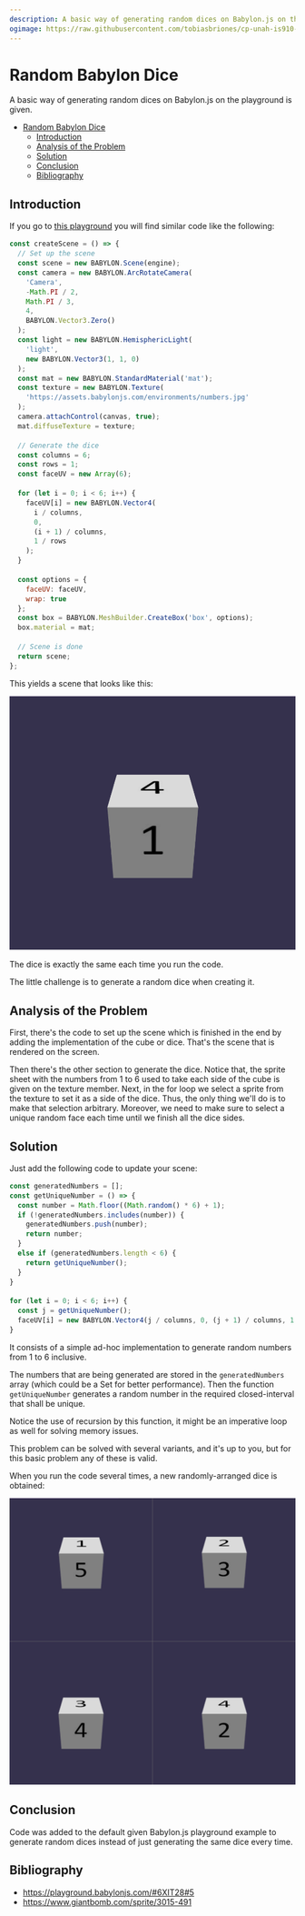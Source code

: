 ```yaml
---
description: A basic way of generating random dices on Babylon.js on the playground is given.
ogimage: https://raw.githubusercontent.com/tobiasbriones/cp-unah-is910-simulation-theory/gh-pages/random-babylon-dice/def-example-dice.png
---
```


# Random Babylon Dice

A basic way of generating random dices on Babylon.js on the playground is given.

- [Random Babylon Dice](#random-babylon-dice)
    * [Introduction](#introduction)
    * [Analysis of the Problem](#analysis-of-the-problem)
    * [Solution](#solution)
    * [Conclusion](#conclusion)
    * [Bibliography](#bibliography)

 ## Introduction

If you go to [this playground](https://playground.babylonjs.com/#6XIT28#5)
you will find similar code like the following:

```js
const createScene = () => {
  // Set up the scene
  const scene = new BABYLON.Scene(engine);
  const camera = new BABYLON.ArcRotateCamera(
    'Camera',
    -Math.PI / 2,
    Math.PI / 3,
    4,
    BABYLON.Vector3.Zero()
  );
  const light = new BABYLON.HemisphericLight(
    'light',
    new BABYLON.Vector3(1, 1, 0)
  );
  const mat = new BABYLON.StandardMaterial('mat');
  const texture = new BABYLON.Texture(
    'https://assets.babylonjs.com/environments/numbers.jpg'
  );
  camera.attachControl(canvas, true);
  mat.diffuseTexture = texture;

  // Generate the dice
  const columns = 6;
  const rows = 1;
  const faceUV = new Array(6);

  for (let i = 0; i < 6; i++) {
    faceUV[i] = new BABYLON.Vector4(
      i / columns,
      0,
      (i + 1) / columns,
      1 / rows
    );
  }

  const options = {
    faceUV: faceUV,
    wrap: true
  };
  const box = BABYLON.MeshBuilder.CreateBox('box', options);
  box.material = mat;

  // Scene is done
  return scene;
};
```

This yields a scene that looks like this:

![Default Example Dice](def-example-dice.png)

The dice is exactly the same each time you run the code.

The little challenge is to generate a random dice when creating it.

## Analysis of the Problem

First, there's the code to set up the scene which is finished in the end by
adding the implementation of the cube or dice. That's the scene that is rendered
on the screen.

Then there's the other section to generate the dice. Notice that, the sprite
sheet with the numbers from 1 to 6 used to take each side of the cube is given
on the texture member. Next, in the for loop we select a sprite from the texture
to set it as a side of the dice. Thus, the only thing we'll do is to make that
selection arbitrary. Moreover, we need to make sure to select a unique random
face each time until we finish all the dice sides.

## Solution

Just add the following code to update your scene:

```js
const generatedNumbers = [];
const getUniqueNumber = () => {
  const number = Math.floor((Math.random() * 6) + 1);
  if (!generatedNumbers.includes(number)) {
    generatedNumbers.push(number);
    return number;
  }
  else if (generatedNumbers.length < 6) {
    return getUniqueNumber();
  }
}

for (let i = 0; i < 6; i++) {
  const j = getUniqueNumber();
  faceUV[i] = new BABYLON.Vector4(j / columns, 0, (j + 1) / columns, 1 / rows);
}
```

It consists of a simple ad-hoc implementation to generate random numbers from 1
to 6 inclusive.

The numbers that are being generated are stored in the `generatedNumbers`
array (which could be a Set for better performance). Then the function
`getUniqueNumber` generates a random number in the required closed-interval that
shall be unique.

Notice the use of recursion by this function, it might be an imperative loop as
well for solving memory issues.

This problem can be solved with several variants, and it's up to you, but for
this basic problem any of these is valid.

When you run the code several times, a new randomly-arranged dice is obtained:

![Result](result.png)

## Conclusion

Code was added to the default given Babylon.js playground example to 
generate random dices instead of just generating the same dice every time.

## Bibliography

- https://playground.babylonjs.com/#6XIT28#5
- https://www.giantbomb.com/sprite/3015-491
